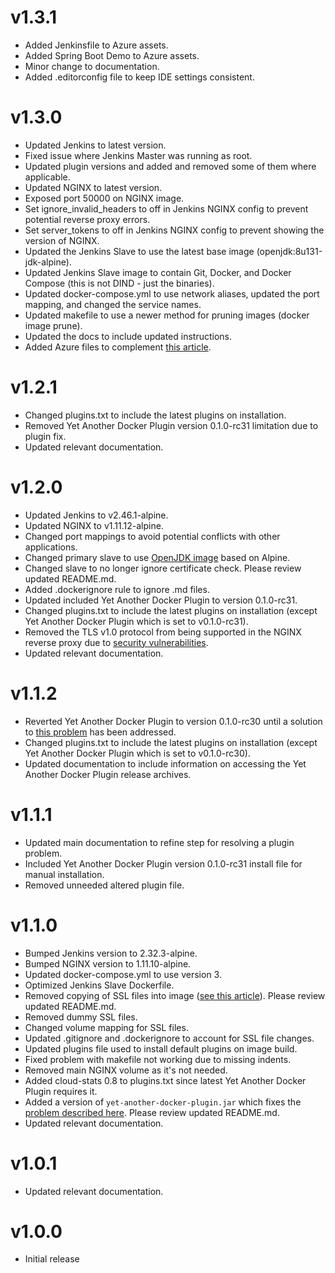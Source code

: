 # v1.3.1

- Added Jenkinsfile to Azure assets.
- Added Spring Boot Demo to Azure assets.
- Minor change to documentation.
- Added .editorconfig file to keep IDE settings consistent.

# v1.3.0

- Updated Jenkins to latest version.
- Fixed issue where Jenkins Master was running as root.
- Updated plugin versions and added and removed some of them where applicable.
- Updated NGINX to latest version.
- Exposed port 50000 on NGINX image.
- Set ignore_invalid_headers to off in Jenkins NGINX config to prevent potential reverse proxy errors.
- Set server_tokens to off in Jenkins NGINX config to prevent showing the version of NGINX.
- Updated the Jenkins Slave to use the latest base image (openjdk:8u131-jdk-alpine).
- Updated Jenkins Slave image to contain Git, Docker, and Docker Compose (this is not DIND - just the binaries).
- Updated docker-compose.yml to use network aliases, updated the port mapping, and changed the service names.
- Updated makefile to use a newer method for pruning images (docker image prune).
- Updated the docs to include updated instructions.
- Added Azure files to complement [this article](https://danieleagle.com/2017/10/setting-up-a-private-cicd-solution-in-azure/).

# v1.2.1

- Changed plugins.txt to include the latest plugins on installation.
- Removed Yet Another Docker Plugin version 0.1.0-rc31 limitation due to plugin fix.
- Updated relevant documentation.

# v1.2.0

- Updated Jenkins to v2.46.1-alpine.
- Updated NGINX to v1.11.12-alpine.
- Changed port mappings to avoid potential conflicts with other applications.
- Changed primary slave to use [OpenJDK image](https://hub.docker.com/r/_/openjdk/) based on Alpine.
- Changed slave to no longer ignore certificate check. Please review updated README.md.
- Added .dockerignore rule to ignore .md files.
- Updated included Yet Another Docker Plugin to version 0.1.0-rc31.
- Changed plugins.txt to include the latest plugins on installation (except Yet Another Docker Plugin which is set to v0.1.0-rc31).
- Removed the TLS v1.0 protocol from being supported in the NGINX reverse proxy due to [security vulnerabilities](https://www.edgehosting.com/blog/2016/01/alternatives-for-tlsv1-and-sslv3-encryption/).
- Updated relevant documentation.

# v1.1.2

- Reverted Yet Another Docker Plugin to version 0.1.0-rc30 until a solution to [this problem](https://github.com/KostyaSha/yet-another-docker-plugin/issues/136) has been addressed.
- Changed plugins.txt to include the latest plugins on installation (except Yet Another Docker Plugin which is set to v0.1.0-rc30).
- Updated documentation to include information on accessing the Yet Another Docker Plugin release archives.

# v1.1.1

- Updated main documentation to refine step for resolving a plugin problem.
- Included Yet Another Docker Plugin version 0.1.0-rc31 install file for manual installation.
- Removed unneeded altered plugin file.

# v1.1.0

- Bumped Jenkins version to 2.32.3-alpine.
- Bumped NGINX version to 1.11.10-alpine.
- Updated docker-compose.yml to use version 3.
- Optimized Jenkins Slave Dockerfile.
- Removed copying of SSL files into image ([see this article](https://developer.atlassian.com/blog/2016/06/common-dockerfile-mistakes/)). Please review updated README.md.
- Removed dummy SSL files.
- Changed volume mapping for SSL files.
- Updated .gitignore and .dockerignore to account for SSL file changes.
- Updated plugins file used to install default plugins on image build.
- Fixed problem with makefile not working due to missing indents.
- Removed main NGINX volume as it's not needed.
- Added cloud-stats 0.8 to plugins.txt since latest Yet Another Docker Plugin requires it.
- Added a version of `yet-another-docker-plugin.jar` which fixes the [problem described here](https://github.com/KostyaSha/yet-another-docker-plugin/issues/132). Please review updated README.md.
- Updated relevant documentation.

# v1.0.1

- Updated relevant documentation.

# v1.0.0

- Initial release

